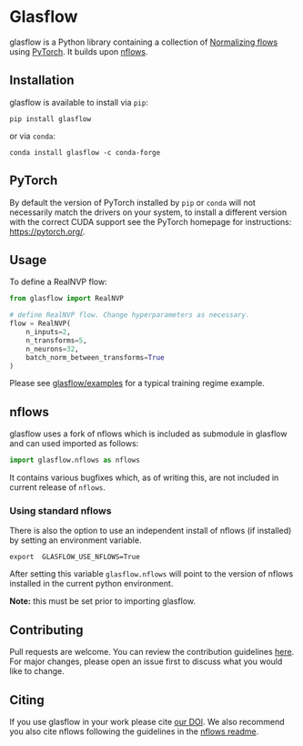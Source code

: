 # Glasflow

glasflow is a Python library containing a collection of [Normalizing flows](https://arxiv.org/abs/1912.02762) using [PyTorch](https://pytorch.org). It builds upon [nflows](https://github.com/bayesiains/nflows).

## Installation

glasflow is available to install via `pip`:

```shell
pip install glasflow
```

or via `conda`:

```shell
conda install glasflow -c conda-forge
```

## PyTorch

By default the version of PyTorch installed by `pip` or `conda` will not necessarily match the drivers on your system, to install a different version with the correct CUDA support see the PyTorch homepage for instructions: https://pytorch.org/.

## Usage

To define a RealNVP flow:

```python
from glasflow import RealNVP

# define RealNVP flow. Change hyperparameters as necessary.
flow = RealNVP(
    n_inputs=2,
    n_transforms=5,
    n_neurons=32,
    batch_norm_between_transforms=True
)
```

Please see [glasflow/examples](https://github.com/igr-ml/glasflow/tree/main/examples) for a typical training regime example.

## nflows

glasflow uses a fork of nflows which is included as submodule in glasflow and can used imported as follows:

```python
import glasflow.nflows as nflows
```

It contains various bugfixes which, as of writing this, are not included in current release of `nflows`.

### Using standard nflows

There is also the option to use an independent install of nflows (if installed) by setting an environment variable.

```shell
export  GLASFLOW_USE_NFLOWS=True
```

After setting this variable `glasflow.nflows` will point to the version of nflows installed in the current python environment.

**Note:** this must be set prior to importing glasflow.

## Contributing

Pull requests are welcome. You can review the contribution guidelines [here](https://github.com/igr-ml/glasflow/blob/main/CONTRIBUTING.md). For major changes, please open an issue first to discuss what you would like to change.

## Citing

If you use glasflow in your work please cite [our DOI](https://doi.org/10.5281/zenodo.7108558). We also recommend you also cite nflows following the guidelines in the [nflows readme](https://github.com/igr-ml/nflows#citing-nflows).
